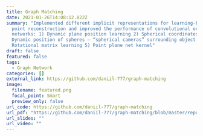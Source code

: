 ```yaml
---
title: Graph Matching
date: 2021-01-26T14:08:12.822Z
summary: "Implemented different implicit representations for learning-based 3d
  point reconstruction and improved the performance of convolutional occupancy
  networks: 1) Dynamic plane position learning 2) Spherical coordinates 3)
  Dynamic position of spheres – “spherical cameras” surrounding object 4)
  Rotational matrix learning 5) Point plane net kernel"
draft: false
featured: false
tags:
  - Graph Network
categories: []
external_link: https://github.com/daniil-777/graph-matching
image:
  filename: featured.png
  focal_point: Smart
  preview_only: false
url_code: https://github.com/daniil-777/graph-matching
url_pdf: "https://github.com/daniil-777/graph-matching/blob/master/report/DeepLearning_Report.pdf"
url_slides: ""
url_video: ""
---
```

